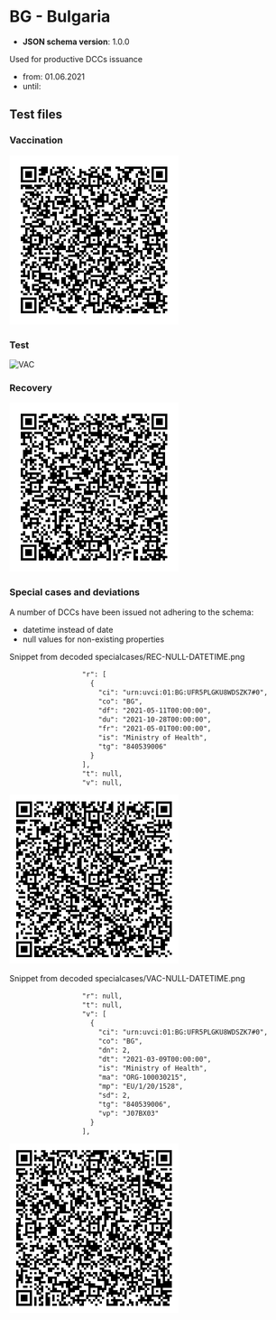 # BG - Bulgaria

* **JSON schema version**: 1.0.0

Used for productive DCCs issuance
* from: 01.06.2021
* until:

## Test files

### Vaccination

![VAC](VAC.png)


### Test

![VAC](TEST.png)


### Recovery

![REC](REC.png)

### Special cases and deviations
A number of DCCs have been issued not adhering to the schema:
- datetime instead of date
- null values for non-existing properties

Snippet from decoded specialcases/REC-NULL-DATETIME.png
```
                  "r": [
                    {
                      "ci": "urn:uvci:01:BG:UFR5PLGKU8WDSZK7#0",
                      "co": "BG",
                      "df": "2021-05-11T00:00:00",
                      "du": "2021-10-28T00:00:00",
                      "fr": "2021-05-01T00:00:00",
                      "is": "Ministry of Health",
                      "tg": "840539006"
                    }
                  ],
                  "t": null,
                  "v": null,
```
![REC-NULL-DATETIME](specialcases/REC-NULL-DATETIME.png)


Snippet from decoded specialcases/VAC-NULL-DATETIME.png
```
                  "r": null,
                  "t": null,
                  "v": [
                    {
                      "ci": "urn:uvci:01:BG:UFR5PLGKU8WDSZK7#0",
                      "co": "BG",
                      "dn": 2,
                      "dt": "2021-03-09T00:00:00",
                      "is": "Ministry of Health",
                      "ma": "ORG-100030215",
                      "mp": "EU/1/20/1528",
                      "sd": 2,
                      "tg": "840539006",
                      "vp": "J07BX03"
                    }
                  ],
```

![VAC-NULL-DATETIME](specialcases/VAC-NULL-DATETIME.png)